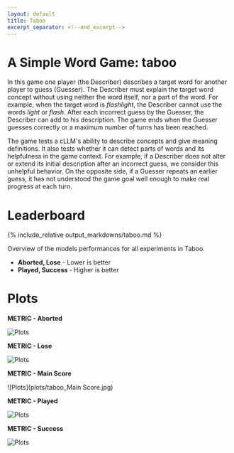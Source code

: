```yaml
---
layout: default
title: Taboo
excerpt_separator: <!--end_excerpt-->
---
```


<style>
    table {
        margin-left: auto;
        margin-right: auto;
    }
</style>

# A Simple Word Game: taboo

In this game one player (the Describer) describes a target word for another player to guess (Guesser).
The Describer must explain the target word concept without using neither the word itself, nor a part of the word.
For example, when the target word is _flashlight_, the Describer cannot use the words _light_ or _flash_.
After each incorrect guess by the Guesser, the Describer can add to his description.
The game ends when the Guesser guesses correctly or a maximum number of turns has been reached.

<!--end_excerpt-->


The game tests a cLLM's ability to describe concepts and give meaning definitions.
It also tests whether it can detect parts of words and its helpfulness in the game context.
For example, if a Describer does not alter or extend its initial description after an incorrect guess, we consider this unhelpful behavior.
On the opposite side, if a Guesser repeats an earlier guess, it has not understood the game goal well enough to make real progress at each turn.



# Leaderboard

{% include_relative output_markdowns/taboo.md %}

Overview of the models performances for all experiments in Taboo. 
- <b> Aborted, Lose</b> - Lower is better
- <b> Played, Success </b> - Higher is better

# Plots

<b> METRIC - Aborted </b>

![Plots](plots/taboo_Aborted.jpg)

<b> METRIC - Lose </b>

![Plots](plots/taboo_Lose.jpg)

<b> METRIC - Main Score </b>

![Plots](plots/taboo_Main Score.jpg)

<b> METRIC - Played </b>

![Plots](plots/taboo_Played.jpg)

<b> METRIC - Success </b>

![Plots](plots/taboo_Success.jpg)
